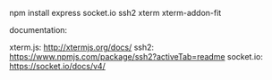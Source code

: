 npm install express socket.io ssh2 xterm xterm-addon-fit

documentation:

xterm.js: http://xtermjs.org/docs/
ssh2: https://www.npmjs.com/package/ssh2?activeTab=readme
socket.io: https://socket.io/docs/v4/

